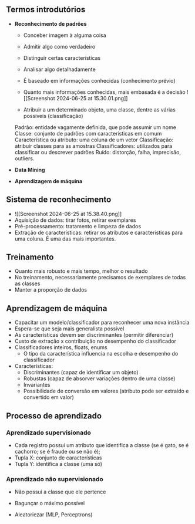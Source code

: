 ## Termos introdutórios
- **Reconhecimento de padrões**
	- Conceber imagem à alguma coisa
	- Admitir algo como verdadeiro
	- Distinguir certas características
	- Analisar algo detalhadamente
	- É baseado em informações conhecidas (conhecimento prévio)
	- Quanto mais informações conhecidas, mais embasada é a decisão
	![[Screenshot 2024-06-25 at 15.30.01.png]]

	 - Atribuir a um determinado objeto, uma classe, dentre as várias possíveis (classificação)

	Padrão: entidade vagamente definida, que pode assumir um nome
	Classe: conjunto de padrões com características em comum
	Característica ou atributo: uma coluna de um vetor
	Classificação: atribuir classes para as amostras
	Classificadores: utilizados para classificar ou descrever padrões
	Ruído: distorção, falha, imprecisão, outliers.
	
	 
- **Data Mining**
- **Aprendizagem de máquina**

## Sistema de reconhecimento
- ![[Screenshot 2024-06-25 at 15.38.40.png]]
- Aquisição de dados: tirar fotos, retirar exemplares
- Pré-processamento: tratamento e limpeza de dados
- Extração de características: retirar os atributos e características para uma coluna. É uma das mais importantes.

## Treinamento
- Quanto mais robusto e mais tempo, melhor o resultado
- No treinamento, necessariamente precisamos de exemplares de todas as classes
- Manter a proporção de dados

## Aprendizagem de máquina
- Capacitar um modelo/classificador para reconhecer uma nova instância
- Espera-se que seja mais generalista possível
- As características devem ser discriminantes (permitir diferenciar)
- Custo de extração x contribuição no desempenho do classificador
- Classificadores inteiros, floats, enums
	- O tipo da característica influencia na escolha e desempenho do classificador
- Características:
	- Discriminantes (capaz de identificar um objeto)
	- Robustas (capaz de absorver variações dentro de uma classe)
	- Invariantes
	- Possibilidade de conversão em valores (atributo pode ser extraído e convertido em valor)

## Processo de aprendizado
### Aprendizado supervisionado
- Cada registro possui um atributo que identifica a classe (se é gato, se é cachorro; se é fraude ou se não é);
- Tupla X: conjunto de características
- Tupla Y: identifica a classe (uma só)
### Aprendizado não supervisionado
- Não possui a classe que ele pertence


- Bagunçar o máximo possível
- Aleatoriezar (MLP, Perceptrons)